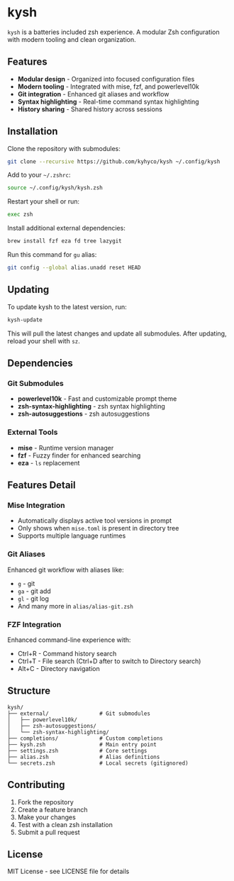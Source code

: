 # kysh

`kysh` is a batteries included zsh experience.
A modular Zsh configuration with modern tooling and clean organization.

## Features

- **Modular design** - Organized into focused configuration files
- **Modern tooling** - Integrated with mise, fzf, and powerlevel10k
- **Git integration** - Enhanced git aliases and workflow
- **Syntax highlighting** - Real-time command syntax highlighting
- **History sharing** - Shared history across sessions

## Installation

Clone the repository with submodules:

```bash
git clone --recursive https://github.com/kyhyco/kysh ~/.config/kysh
```

Add to your `~/.zshrc`:

```bash
source ~/.config/kysh/kysh.zsh
```

Restart your shell or run:

```bash
exec zsh
```

Install additional external dependencies:

```bash
brew install fzf eza fd tree lazygit
```

Run this command for `gu` alias:

```bash
git config --global alias.unadd reset HEAD
```

## Updating

To update kysh to the latest version, run:

```bash
kysh-update
```

This will pull the latest changes and update all submodules. After updating, reload your shell with `sz`.

## Dependencies

### Git Submodules

- **powerlevel10k** - Fast and customizable prompt theme
- **zsh-syntax-highlighting** - zsh syntax highlighting
- **zsh-autosuggestions** - zsh autosuggestions

### External Tools

- **mise** - Runtime version manager
- **fzf** - Fuzzy finder for enhanced searching
- **eza** - `ls` replacement

## Features Detail

### Mise Integration

- Automatically displays active tool versions in prompt
- Only shows when `mise.toml` is present in directory tree
- Supports multiple language runtimes

### Git Aliases

Enhanced git workflow with aliases like:

- `g` - git
- `ga` - git add
- `gl` - git log
- And many more in `alias/alias-git.zsh`

### FZF Integration

Enhanced command-line experience with:

- Ctrl+R - Command history search
- Ctrl+T - File search (Ctrl+D after to switch to Directory search)
- Alt+C  - Directory navigation

## Structure

```
kysh/
├── external/                # Git submodules
│   ├── powerlevel10k/
│   ├── zsh-autosuggestions/
│   └── zsh-syntax-highlighting/
├── completions/             # Custom completions
├── kysh.zsh                 # Main entry point
├── settings.zsh             # Core settings
├── alias.zsh                # Alias definitions
└── secrets.zsh              # Local secrets (gitignored)
```

## Contributing

1. Fork the repository
2. Create a feature branch
3. Make your changes
4. Test with a clean zsh installation
5. Submit a pull request

## License

MIT License - see LICENSE file for details
